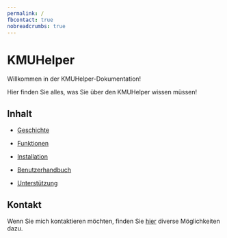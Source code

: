 ```yaml
---
permalink: /
fbcontact: true
nobreadcrumbs: true
---
```


# KMUHelper

Willkommen in der KMUHelper-Dokumentation!

Hier finden Sie alles, was Sie über den KMUHelper wissen müssen!

## Inhalt

- [Geschichte](history.md)
- [Funktionen](functions.md)
- [Installation](installation.md)
- [Benutzerhandbuch](manual/README.md)

- [Unterstützung](support.md)

## Kontakt

Wenn Sie mich kontaktieren möchten, finden Sie [hier](<{{ site.kontakt_url }}>) diverse Möglichkeiten dazu.
